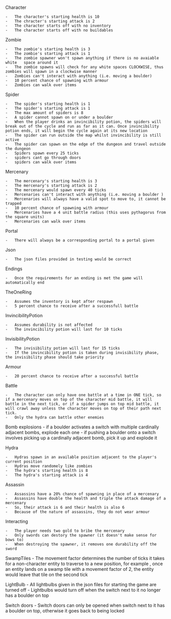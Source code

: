 Character

    -   The character's starting health is 10
    -   The chracter's starting attack is 2
    -   The character starts off with no inventory
    -   The character starts off with no buildables

Zombie

    -   The zombie's starting health is 3
    -   The zombie's starting attack is 1
    -   The zombie spawner won't spawn anything if there is no avaiable white   space around it
    -   The zombie spawns will check for any white spaces CLOCKWISE, thus zombies will spawn in a clockwise manner 
    -   Zombies can't interact with anything (i.e. moving a boulder)
    -   10 percent chance of spawning with armour
    -   Zombies can walk over items

Spider

    -   The spider's starting health is 1
    -   The spider's starting attack is 1
    -   The max amount of spiders is 8
    -   A spider cannot spawn on or under a boulder
    -   When the player drinks an invincibility potion, the spiders will break out of the cycle and run as far as it can. Once invincibility potion ends, it will begin the cycle again at its new location
    -   The spider can run outside the map whilst invincibility is still active
    -   The spider can spawn on the edge of the dungeon and travel outside the dungeon
    -   Spiders spawn every 25 ticks
    -   spiders cant go through doors
    -   spiders can walk over items

Mercenary

    -   The mercenary's starting health is 3
    -   The mercenary's starting attack is 2
    -   The mercenary would spawn every 40 ticks
    -   Mercenaries can't interact with anything (i.e. moving a boulder )
    -   Mercenaries will always have a valid spot to move to, it cannot be trapped
    -   10 percent chance of spawning with armour
    -   Mercenaries have a 4 unit battle radius (this uses pythagorus from the square units)
    -   Mercenaries can walk over items


Portal 

    -   There will always be a corresponding portal to a portal given

Json

    -   The json files provided in testing would be correct

Endings 

    -   Once the requirements for an ending is met the game will automatically end  

TheOneRing

    -   Assumes the inventory is kept after respawn
    -   5 percent chance to receive after a successfull battle

InvincibilityPotion

    -   Assumes durability is not affected
    -   The invincibility potion will last for 10 ticks

InvisibilityPotion

    -   The invisibility potion will last for 15 ticks
    -   If the invincibility potion is taken during invisibility phase, the invisibility phase should take priority

Armour

    -   20 percent chance to receive after a successful battle

Battle

    -   The character can only have one battle at a time in ONE tick, so if a mercenary moves on top of the character mid battle, it will battle in the next tick, or if a spider jumps on top mid battle, it will crawl away unless the character moves on top of their path next tick.
    -   Only the hydra can battle other enemies

Bomb explosions
    -   if a boulder activates a switch with multiple cardinally adjacent bombs, explode each one
    -   if pushing a boulder onto a switch involves picking up a cardinally adjacent bomb, pick it up and explode it

Hydra

    -   Hydras spawn in an available position adjacent to the player's current position
    -   Hydras move randomely like zombies
    -   The hydra's starting health is 8
    -   The hydra's starting attack is 4

Assassin

    -   Assassins have a 20% chance of spawning in place of a mercenary 
    -   Assassins have double the health and triple the attack damage of a mercenary 
    -   So, their attack is 6 and their health is also 6
    -   Because of the nature of assassins, they do not wear armour

Interacting

    -   The player needs two gold to bribe the mercenary 
    -   Only swords can destory the spawner (it doesn't make sense for bows to)
    -   When destroying the spawner, it removes one durability off the sword

SwampTiles
    -   The movement factor determines the number of ticks it takes for a non-character entity to traverse to
    a new position, for example , once an entity lands on a swamp tile with a movement factor of 2, the entity would leave that tile on the second tick

LightBulb
    - All lightbulbs given in the json files for starting the game are turned off
    - Lightbulbs would turn off when the switch next to it no longer has a boulder on top

Switch doors
    - Switch doors can only be opened when switch next to it has a boulder on top, otherwise it goes back to being locked